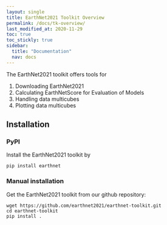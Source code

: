 ```yaml
---
layout: single
title: EarthNet2021 Toolkit Overview
permalink: /docs/tk-overview/
last_modified_at: 2020-11-29
toc: true
toc_stickly: true
sidebar:
  title: "Documentation"
  nav: docs
---
```


The EarthNet2021 toolkit offers tools for
  1. Downloading EarthNet2021
  2. Calculating EarthNetScore for Evaluation of Models
  3. Handling data multicubes
  4. Plotting data multicubes

## Installation

### PyPI
Install the EarthNet2021 toolkit by

```shell
pip install earthnet
```

### Manual installation
Get the EarthNet2021 toolkit from our github repository:

```shell
wget https://github.com/earthnet2021/earthnet-toolkit.git
cd earthnet-toolkit
pip install .
```